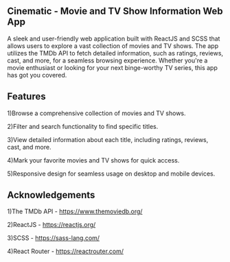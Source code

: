 ## Cinematic - Movie and TV Show Information Web App

A sleek and user-friendly web application built with ReactJS and SCSS that allows users to explore a vast collection of movies and TV shows. The app utilizes the TMDb API to fetch detailed information, such as ratings, reviews, cast, and more, for a seamless browsing experience. Whether you're a movie enthusiast or looking for your next binge-worthy TV series, this app has got you covered.




## Features 

1)Browse a comprehensive collection of movies and TV shows.

2)Filter and search functionality to find specific titles.

3)View detailed information about each title, including ratings,   reviews, cast, and more.

4)Mark your favorite movies and TV shows for quick access.

5)Responsive design for seamless usage on desktop and mobile devices.

## Acknowledgements
1)The TMDb API - https://www.themoviedb.org/

2)ReactJS - https://reactjs.org/

3)SCSS - https://sass-lang.com/

4)React Router - https://reactrouter.com/





